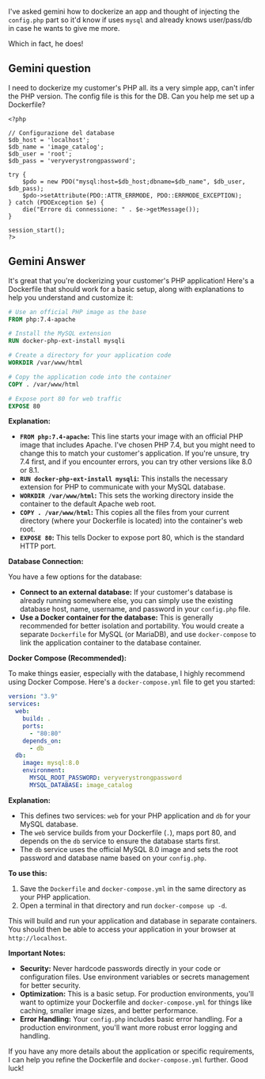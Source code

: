 I've asked gemini how to dockerize an app and thought of injecting the `config.php` part so it'd know
if uses `mysql` and already knows user/pass/db in case he wants to give me more.

Which in fact, he does!

## Gemini question

I need to dockerize my customer's PHP all. its a very simple app, can't infer the PHP version. The config file is this for the DB. Can you help me set up a Dockerfile?

```
<?php

// Configurazione del database
$db_host = 'localhost';
$db_name = 'image_catalog';
$db_user = 'root';
$db_pass = 'veryverystrongpassword';

try {
    $pdo = new PDO("mysql:host=$db_host;dbname=$db_name", $db_user, $db_pass);
    $pdo->setAttribute(PDO::ATTR_ERRMODE, PDO::ERRMODE_EXCEPTION);
} catch (PDOException $e) {
    die("Errore di connessione: " . $e->getMessage());
}

session_start();
?>
```

## Gemini Answer

It's great that you're dockerizing your customer's PHP application! Here's a Dockerfile that should work for a basic setup, along with explanations to help you understand and customize it:

```dockerfile
# Use an official PHP image as the base
FROM php:7.4-apache

# Install the MySQL extension
RUN docker-php-ext-install mysqli

# Create a directory for your application code
WORKDIR /var/www/html

# Copy the application code into the container
COPY . /var/www/html

# Expose port 80 for web traffic
EXPOSE 80
```

**Explanation:**

* **`FROM php:7.4-apache`:** This line starts your image with an official PHP image that includes Apache. I've chosen PHP 7.4, but you might need to change this to match your customer's application.  If you're unsure, try 7.4 first, and if you encounter errors, you can try other versions like 8.0 or 8.1.
* **`RUN docker-php-ext-install mysqli`:** This installs the necessary extension for PHP to communicate with your MySQL database.
* **`WORKDIR /var/www/html`:**  This sets the working directory inside the container to the default Apache web root.
* **`COPY . /var/www/html`:** This copies all the files from your current directory (where your Dockerfile is located) into the container's web root.
* **`EXPOSE 80`:** This tells Docker to expose port 80, which is the standard HTTP port.

**Database Connection:**

You have a few options for the database:

* **Connect to an external database:** If your customer's database is already running somewhere else, you can simply use the existing database host, name, username, and password in your `config.php` file.
* **Use a Docker container for the database:** This is generally recommended for better isolation and portability. You would create a separate `Dockerfile` for MySQL (or MariaDB), and use `docker-compose` to link the application container to the database container.

**Docker Compose (Recommended):**

To make things easier, especially with the database, I highly recommend using Docker Compose. Here's a `docker-compose.yml` file to get you started:

```yaml
version: "3.9"
services:
  web:
    build: .
    ports:
      - "80:80"
    depends_on:
      - db
  db:
    image: mysql:8.0
    environment:
      MYSQL_ROOT_PASSWORD: veryverystrongpassword
      MYSQL_DATABASE: image_catalog
```

**Explanation:**

* This defines two services: `web` for your PHP application and `db` for your MySQL database.
* The `web` service builds from your Dockerfile (`.`), maps port 80, and depends on the `db` service to ensure the database starts first.
* The `db` service uses the official MySQL 8.0 image and sets the root password and database name based on your `config.php`.

**To use this:**

1.  Save the `Dockerfile` and `docker-compose.yml` in the same directory as your PHP application.
2.  Open a terminal in that directory and run `docker-compose up -d`.

This will build and run your application and database in separate containers. You should then be able to access your application in your browser at `http://localhost`.

**Important Notes:**

* **Security:**  Never hardcode passwords directly in your code or configuration files. Use environment variables or secrets management for better security.
* **Optimization:** This is a basic setup. For production environments, you'll want to optimize your Dockerfile and `docker-compose.yml` for things like caching, smaller image sizes, and better performance.
* **Error Handling:** Your `config.php` includes basic error handling. For a production environment, you'll want more robust error logging and handling.

If you have any more details about the application or specific requirements, I can help you refine the Dockerfile and `docker-compose.yml` further. Good luck!
